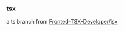 ### tsx

a ts branch from [Fronted-TSX-Developer/jsx](https://github.com/Fronted-TSX-Developer/jsx)
